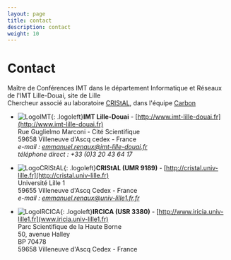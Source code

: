 ```yaml
---
layout: page
title: contact
description: contact
weight: 10
---
```



# Contact
Maître de Conférences IMT dans le département Informatique et Réseaux de l'IMT Lille-Douai, site de Lille  
Chercheur associé au laboratoire [CRIStAL](http://cristal.univ-lille.fr), dans l'équipe [Carbon](http://www.cristal.univ-lille.fr/carbon/)


* ![LogoIMT]({{site.url}}/img/logo_imtlille.svg){: .logoleft}**IMT Lille-Douai** - [http://www.imt-lille-douai.fr](http://www.imt-lille-douai.fr)  
Rue Guglielmo Marconi - Cité Scientifique  
59658 Villeneuve d'Ascq cedex - France  
*e-mail : <a href="mailto:emmanuel.renaux@imt-lille-douai.fr">emmanuel.renaux@imt-lille-douai.fr</a>    
téléphone direct : +33 (0)3 20 43 64 17*  


* ![LogoCRIStAL]({{site.url}}/img/logoCRIStAL.svg){: .logoleft}**CRIStAL (UMR 9189)** - [http://cristal.univ-lille.fr](http://cristal.univ-lille.fr)  
Université Lille 1  
59655 Villeneuve d'Ascq Cedex - France    
*e-mail : <a href="mailto:emmanuel.renaux@univ-lille1.fr">emmanuel.renaux@univ-lille1.fr.fr</a>*


* ![LogoIRCICA]({{site.url}}/img/Logo_Ircica_Couleur_RVB_1.jpg){: .logoleft}**IRCICA (USR 3380)** - [http://www.iricia.univ-lille1.fr](www.iricia.univ-lille1.fr)   
Parc Scientifique de la Haute Borne  
50, avenue Halley  
BP 70478  
59658 Villeneuve d'Ascq Cedex - France

